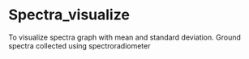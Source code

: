 # Spectra_visualize
To visualize spectra graph with mean and standard deviation. Ground spectra collected using spectroradiometer
